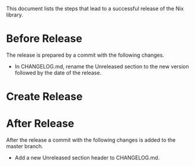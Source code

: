 This document lists the steps that lead to a successful release of the Nix
library.

# Before Release

The release is prepared by a commit with the following changes.

- In CHANGELOG.md, rename the Unreleased section to the new version followed by
  the date of the release.

# Create Release

# After Release

After the release a commit with the following changes is added to the master
branch.

- Add a new Unreleased section header to CHANGELOG.md.
